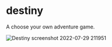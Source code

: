 # destiny

A choose your own adventure game.

![Destiny screenshot 2022-07-29 211951](https://user-images.githubusercontent.com/95565650/181829740-024b971b-573a-4f93-a853-f81366792c07.png)

